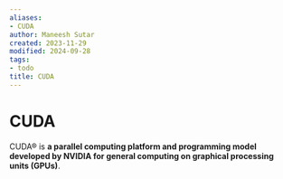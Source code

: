 ```yaml
---
aliases:
- CUDA
author: Maneesh Sutar
created: 2023-11-29
modified: 2024-09-28
tags:
- todo
title: CUDA
---
```


# CUDA

CUDA® is **a parallel computing platform and programming model developed by NVIDIA for general computing on graphical processing units (GPUs)**.
